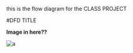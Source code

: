 this is the flow diagram for the CLASS PROJECT

#DFD TITLE 

**Image in here??**

![a](file:///C:/Users/AL_KING-001/Pictures/Camera%20Roll/WIN_20160907_14_45_40_Pro.jpg)
